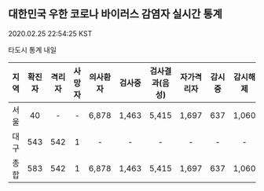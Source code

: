 
## 대한민국 우한 코로나 바이러스 감염자 실시간 통계
2020.02.25 22:54:25 KST

타도시 통계 내일 
        
|  지역  | 확진자 |  격리자  |  사망자  |  의사환자  |  검사중  |  검사결과(음성)  |  자가격리자  |  감시중  |  감시해제  |
|:------:|:------:|:--------:|:--------:|:----------:|:--------:|:----------------:|:------------:|:--------:|:----------:|
|서울|40|-|-|6,878|1,463|5,415|1,697|637|1,060|
|대구|543|542|1|-|-|-|-|-|-|
|총합|583|542|1|6,878|1,463|5,415|1,697|637|1,060|
        
